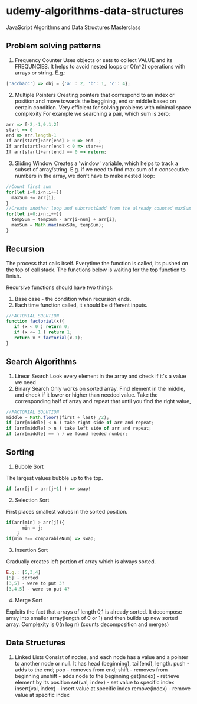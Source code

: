 # udemy-algorithms-data-structures
JavaScript Algorithms and Data Structures Masterclass

## Problem solving patterns

1. Frequency Counter
  Uses objects or sets to collect VALUE and its FREQUNCIES.
  It helps to avoid nested loops or O(n^2) operations with arrays or string.
  E.g.:
  ```javascript
  ['accbacc'] => obj = {'a' : 2, 'b': 1, 'c': 4};
  ```
2. Multiple Pointers
  Creating pointers that correspond to an index or position and move towards the beggining, end or middle based on certain condition.
  Very efficient for solving problems with minimal space complexity
  For example we searching a pair, which sum is zero:
  ```javascript
  arr => [-2,-1,0,1,2]
  start => 0
  end => arr.length-1
  If arr[start]+arr[end] > 0 => end--;
  If arr[start]+arr[end] < 0 => star++;
  If arr[start]+arr[end] == 0 => return;
  ```

3. Sliding Window
  Creates a 'window' variable, which helps to track a subset of array/string.
  E.g. if we need to find max sum of n consecutive numbers in the array, we don't have to make nested loop:
  ```javascript
  //Count first sum
  for(let i=0;i<n;i++){
    maxSum += arr[i];
  }
  //Create another loop and subtract&add from the already counted maxSum
  for(let i=0;i<n;i++){
    tempSum = tempSum - arr[i-num] + arr[i];
    maxSum = Math.max(maxSUm, tempSum);
  }
  ```

## Recursion

  The process that calls itself.
  Everytime the function is called, its pushed on the top of call stack. The functions below is waiting for the top function to finish.

  Recursive functions should have two things:
  1. Base case - the condition when recursion ends.
  2. Each time function called, it should be different inputs.

  ```javascript
  //FACTORIAL SOLUTION
  function factorial(x){
     if (x < 0 ) return 0;
     if (x <= 1 ) return 1;
     return x * factorial(x-1);
  }
  ```

## Search Algorithms

  1. Linear Search
  Look every element in the array and check if it's a value we need
  2. Binary Search
  Only works on sorted array. Find element in the middle, and check if it lower or higher than needed value. Take the corresponding half of array and repeat that until you find the right value,
  ```javascript
  //FACTORIAL SOLUTION
  middle = Math.floor((first + last) /2);
  if (arr[middle] < n ) take right side of arr and repeat;
  if (arr[middle] > n ) take left side of arr and repeat;
  if (arr[middle] == n ) we found needed number;
  ```
## Sorting

  1. Bubble Sort

  The largest values bubble up to the top.
  ```javascript
  if (arr[j] > arr[j+1] ) => swap!
  ```
  2. Selection Sort

  First places smallest values in the sorted position.
  ```javascript
  if(arr[min] > arr[j]){
        min = j;
      }
  if(min !== comparableNum) => swap;
  ```

  3. Insertion Sort

  Gradually creates left portion of array which is always sorted.
  ```javascript
  E.g.: [5,3,4]
  [5] - sorted
  [3,5] - were to put 3?
  [3,4,5] - were to put 4?
  ```

  4. Merge Sort

  Exploits the fact that arrays of length 0,1 is already sorted.
  It decompose array into smaller array(length of 0 or 1) and then builds up new sorted array.
  Complexity is 0(n log n) (counts decomposition and merges)

## Data Structures

  1. Linked Lists
    Consist of nodes, and each node has a value and a pointer to another node or null.
    It has head (beginning), tail(end), length.
    push - adds to the end;
    pop - removes from end;
    shift - removes from beginning
    unshift - adds node to the beginning
    get(index) - retrieve element by its position
    set(val, index) - set value to specific index
    insert(val, index) - insert value at specific index
    remove(index) - remove value at specific index
